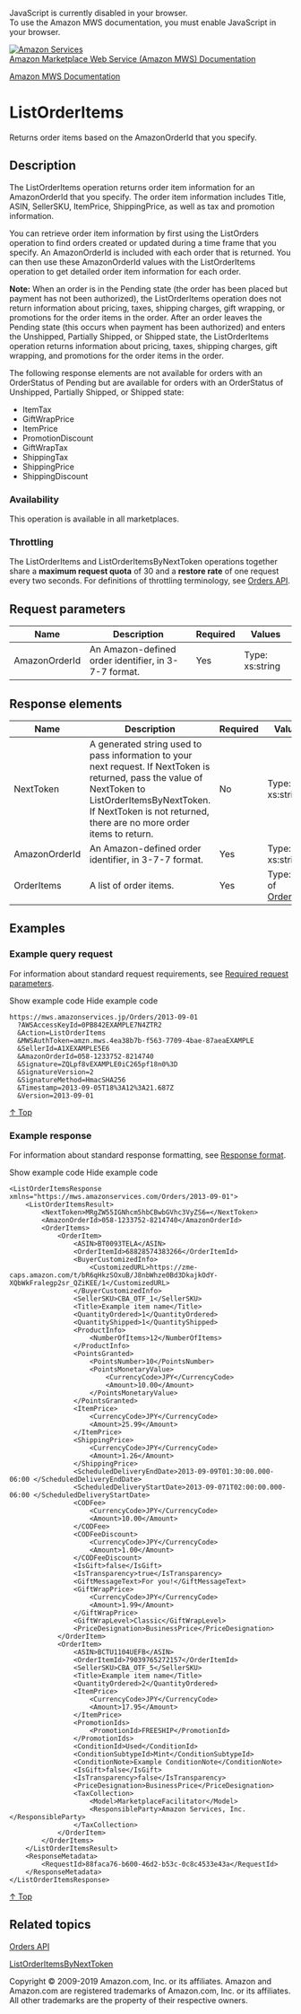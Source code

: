 <div id="MWSDX_noscript">

JavaScript is currently disabled in your browser.  
To use the Amazon MWS documentation, you must enable JavaScript in your
browser.

</div>

<div id="MWSDX_divtop">

[![Amazon
Services](https://images-na.ssl-images-amazon.com/images/G/08/mwsportal/fr_FR/amazonservices.gif
"Amazon Services")](http://services.amazon.fr)  
<span id="MWSDX_titlebar">[Amazon Marketplace Web Service (Amazon MWS)
Documentation](https://developer.amazonservices.fr/gp/mws/docs.html)</span>

</div>

<div id="MWSDX_divbottom">

<div id="MWSDX_divleft">

<div id="MWSDX_toc">

</div>

</div>

<div id="MWSDX_divright">

<div id="MWSDX_content">

<span id="MWSDX_breadcrumbs">[Amazon MWS
Documentation](https://developer.amazonservices.fr/gp/mws/docs.html)</span>

<div id="Orders_ListOrderItems" class="nested0">

# ListOrderItems

<div class="body">

<span class="ph">Returns order items based on the
<span class="keyword parmname">AmazonOrderId</span> that you
specify.</span>

</div>

<div id="Description" class="topic concept nested1">

## Description

<div class="body conbody">

The <span class="keyword apiname">ListOrderItems</span> operation
returns order item information for an
<span class="keyword parmname">AmazonOrderId</span> that you specify.
The order item information includes
<span class="keyword parmname">Title</span>,
<span class="keyword parmname">ASIN</span>,
<span class="keyword parmname">SellerSKU</span>,
<span class="keyword parmname">ItemPrice</span>,
<span class="keyword parmname">ShippingPrice</span>, as well as tax and
promotion information.

You can retrieve order item information by first using the
<span class="keyword apiname">ListOrders</span> operation to find orders
created or updated during a time frame that you specify. An
<span class="keyword parmname">AmazonOrderId</span> is included with
each order that is returned. You can then use these
<span class="keyword parmname">AmazonOrderId</span> values with the
<span class="keyword apiname">ListOrderItems</span> operation to get
detailed order item information for each order.

**Note:** When an order is in the Pending state (the order has been
placed but payment has not been authorized), the
<span class="keyword apiname">ListOrderItems</span> operation does not
return information about pricing, taxes, shipping charges, gift
wrapping, or promotions for the order items in the order. After an order
leaves the Pending state (this occurs when payment has been authorized)
and enters the Unshipped, Partially Shipped, or Shipped state, the
<span class="keyword apiname">ListOrderItems</span> operation returns
information about pricing, taxes, shipping charges, gift wrapping, and
promotions for the order items in the order.

The following response elements are not available for orders with an
OrderStatus of Pending but are available for orders with an OrderStatus
of Unshipped, Partially Shipped, or Shipped state:

  - <span class="keyword parmname">ItemTax</span>
  - <span class="keyword parmname">GiftWrapPrice</span>
  - <span class="keyword parmname">ItemPrice</span>
  - <span class="keyword parmname">PromotionDiscount</span>
  - <span class="keyword parmname">GiftWrapTax</span>
  - <span class="keyword parmname">ShippingTax</span>
  - <span class="keyword parmname">ShippingPrice</span>
  - <span class="keyword parmname">ShippingDiscount</span>

<div class="section">

### Availability

This operation is available in all marketplaces.

</div>

<div class="section">

### Throttling

The <span class="keyword apiname">ListOrderItems</span> and
<span class="keyword apiname">ListOrderItemsByNextToken</span>
operations together share a **maximum request quota** of 30 and a
**restore rate** of one request every two seconds. For definitions of
throttling terminology, see [Orders
API](../orders-2013-09-01/Orders_Overview.md).

</div>

</div>

</div>

<div id="RequestParameters" class="topic reference nested1">

## Request parameters

<div class="body refbody">

<div class="tablenoborder">

| Name                                                | Description                                                                  | Required | Values                                  |
| --------------------------------------------------- | ---------------------------------------------------------------------------- | -------- | --------------------------------------- |
| <span class="keyword parmname">AmazonOrderId</span> | <span class="ph">An Amazon-defined order identifier, in 3-7-7 format.</span> | Yes      | <span class="ph">Type: xs:string</span> |

</div>

</div>

</div>

<div id="ResponseElements" class="topic reference nested1">

## Response elements

<div class="body refbody">

<div class="tablenoborder">

| Name                                                | Description                                                                                                                                                                                                                                                                                                                                                                         | Required | Values                                                                              |
| --------------------------------------------------- | ----------------------------------------------------------------------------------------------------------------------------------------------------------------------------------------------------------------------------------------------------------------------------------------------------------------------------------------------------------------------------------- | -------- | ----------------------------------------------------------------------------------- |
| <span class="keyword parmname">NextToken</span>     | A generated string used to pass information to your next request. If <span class="keyword parmname">NextToken</span> is returned, pass the value of <span class="keyword parmname">NextToken</span> to <span class="keyword apiname">ListOrderItemsByNextToken</span>. If <span class="keyword parmname">NextToken</span> is not returned, there are no more order items to return. | No       | <span class="ph">Type: xs:string</span>                                             |
| <span class="keyword parmname">AmazonOrderId</span> | <span class="ph">An Amazon-defined order identifier, in 3-7-7 format.</span>                                                                                                                                                                                                                                                                                                        | Yes      | <span class="ph">Type: xs:string</span>                                             |
| <span class="keyword parmname">OrderItems</span>    | A list of order items.                                                                                                                                                                                                                                                                                                                                                              | Yes      | Type: List of [OrderItem](Orders_Datatypes.md#OrderItem "OrderItem information.") |

</div>

</div>

</div>

<div id="Examples" class="topic reference nested1">

## Examples

<div class="body refbody">

<div class="section">

### Example query request

<span class="ph">For information about standard request requirements,
see [Required request
parameters](../dev_guide/DG_RequiredRequestParameters.md).</span>

<span class="ph expander"> <span class="keyword parmname xshow">Show
example code</span> <span class="keyword parmname xhide">Hide example
code</span> </span>

<div class="sectiondiv content">

``` pre codeblock
https://mws.amazonservices.jp/Orders/2013-09-01
  ?AWSAccessKeyId=0PB842EXAMPLE7N4ZTR2
  &Action=ListOrderItems
  &MWSAuthToken=amzn.mws.4ea38b7b-f563-7709-4bae-87aeaEXAMPLE
  &SellerId=A1XEXAMPLE5E6
  &AmazonOrderId=058-1233752-8214740
  &Signature=ZQLpf8vEXAMPLE0iC265pf18n0%3D
  &SignatureVersion=2
  &SignatureMethod=HmacSHA256
  &Timestamp=2013-09-05T18%3A12%3A21.687Z
  &Version=2013-09-01 
```

[↑ Top](#Examples)

</div>

</div>

<div class="section">

### Example response

<span class="ph">For information about standard response formatting, see
[Response format](../dev_guide/DG_ResponseFormat.md).</span>

<span class="ph expander"> <span class="keyword parmname xshow">Show
example code</span> <span class="keyword parmname xhide">Hide example
code</span> </span>

<div class="sectiondiv content">

``` pre codeblock
<ListOrderItemsResponse xmlns="https://mws.amazonservices.com/Orders/2013-09-01">
    <ListOrderItemsResult>
        <NextToken>MRgZW55IGNhcm5hbCBwbGVhc3VyZS6=</NextToken>
        <AmazonOrderId>058-1233752-8214740</AmazonOrderId>
        <OrderItems>
            <OrderItem>
                <ASIN>BT0093TELA</ASIN>
                <OrderItemId>68828574383266</OrderItemId>
                <BuyerCustomizedInfo>
                    <CustomizedURL>https://zme-caps.amazon.com/t/bR6qHkzSOxuB/J8nbWhze0Bd3DkajkOdY-XQbWkFralegp2sr_QZiKEE/1</CustomizedURL>
                </BuyerCustomizedInfo>
                <SellerSKU>CBA_OTF_1</SellerSKU>
                <Title>Example item name</Title>
                <QuantityOrdered>1</QuantityOrdered>
                <QuantityShipped>1</QuantityShipped>
                <ProductInfo>
                    <NumberOfItems>12</NumberOfItems>
                </ProductInfo>
                <PointsGranted>
                    <PointsNumber>10</PointsNumber>
                    <PointsMonetaryValue>
                        <CurrencyCode>JPY</CurrencyCode>
                        <Amount>10.00</Amount>
                    </PointsMonetaryValue>
                </PointsGranted>
                <ItemPrice>
                    <CurrencyCode>JPY</CurrencyCode>
                    <Amount>25.99</Amount>
                </ItemPrice>
                <ShippingPrice>
                    <CurrencyCode>JPY</CurrencyCode>
                    <Amount>1.26</Amount>
                </ShippingPrice>
                <ScheduledDeliveryEndDate>2013-09-09T01:30:00.000-06:00 </ScheduledDeliveryEndDate>
                <ScheduledDeliveryStartDate>2013-09-071T02:00:00.000-06:00 </ScheduledDeliveryStartDate>
                <CODFee>
                    <CurrencyCode>JPY</CurrencyCode>
                    <Amount>10.00</Amount>
                </CODFee>
                <CODFeeDiscount>
                    <CurrencyCode>JPY</CurrencyCode>
                    <Amount>1.00</Amount>
                </CODFeeDiscount>
                <IsGift>false</IsGift>
                <IsTransparency>true</IsTransparency>
                <GiftMessageText>For you!</GiftMessageText>
                <GiftWrapPrice>
                    <CurrencyCode>JPY</CurrencyCode>
                    <Amount>1.99</Amount>
                </GiftWrapPrice>
                <GiftWrapLevel>Classic</GiftWrapLevel>
                <PriceDesignation>BusinessPrice</PriceDesignation>
            </OrderItem>
            <OrderItem>
                <ASIN>BCTU1104UEFB</ASIN>
                <OrderItemId>79039765272157</OrderItemId>
                <SellerSKU>CBA_OTF_5</SellerSKU>
                <Title>Example item name</Title>
                <QuantityOrdered>2</QuantityOrdered>
                <ItemPrice>
                    <CurrencyCode>JPY</CurrencyCode>
                    <Amount>17.95</Amount>
                </ItemPrice>
                <PromotionIds>
                    <PromotionId>FREESHIP</PromotionId>
                </PromotionIds>
                <ConditionId>Used</ConditionId>
                <ConditionSubtypeId>Mint</ConditionSubtypeId>
                <ConditionNote>Example ConditionNote</ConditionNote>
                <IsGift>false</IsGift>
                <IsTransparency>false</IsTransparency>
                <PriceDesignation>BusinessPrice</PriceDesignation>
                <TaxCollection>
                    <Model>MarketplaceFacilitator</Model>
                    <ResponsibleParty>Amazon Services, Inc.</ResponsibleParty>
                </TaxCollection>
            </OrderItem>
        </OrderItems>
    </ListOrderItemsResult>
    <ResponseMetadata>
        <RequestId>88faca76-b600-46d2-b53c-0c8c4533e43a</RequestId>
    </ResponseMetadata>
</ListOrderItemsResponse>
```

[↑ Top](#Examples)

</div>

</div>

</div>

</div>

<div id="RelatedActions" class="topic nested1">

## Related topics

<div class="body">

[Orders API](../orders-2013-09-01/Orders_Overview.md)

[ListOrderItemsByNextToken](Orders_ListOrderItemsByNextToken.md "Returns the next page of order items using the NextToken parameter.")

</div>

</div>

</div>

<div id="MWSDX_footer">

Copyright © 2009-2019 Amazon.com, Inc. or its affiliates. Amazon and
Amazon.com are registered trademarks of Amazon.com, Inc. or its
affiliates. All other trademarks are the property of their respective
owners.

</div>

</div>

</div>

<div style="clear: both;">

</div>

</div>
